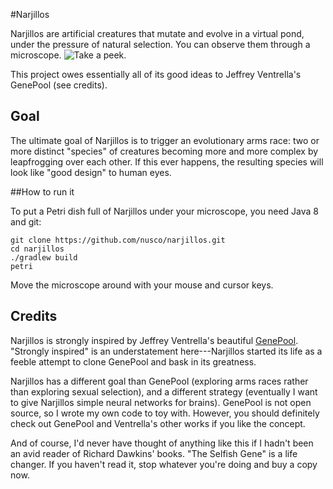 #Narjillos

Narjillos are artificial creatures that mutate and evolve in a virtual pond, under the pressure of natural selection.
You can observe them through a microscope. ![Take a peek](doc/narjillos.jpg&raw=true).

This project owes essentially all of its good ideas to Jeffrey Ventrella's GenePool (see credits).

## Goal

The ultimate goal of Narjillos is to trigger an evolutionary arms race: two or more distinct "species" of creatures becoming more and more complex by leapfrogging over each other. If this ever happens, the resulting species will look like "good design" to human eyes.

##How to run it

To put a Petri dish full of Narjillos under your microscope, you need Java 8 and git:

    git clone https://github.com/nusco/narjillos.git
    cd narjillos
    ./gradlew build
    petri

Move the microscope around with your mouse and cursor keys.

## Credits

Narjillos is strongly inspired by Jeffrey Ventrella's beautiful [GenePool](http://www.swimbots.com). "Strongly inspired" is an understatement here---Narjillos started its life as a feeble attempt to clone GenePool and bask in its greatness.

Narjillos has a different goal than GenePool (exploring arms races rather than exploring sexual selection), and a different strategy (eventually I want to give Narjillos simple neural networks for brains). GenePool is not open source, so I wrote my own code to toy with. However, you should definitely check out GenePool and Ventrella's other works if you like the concept.

And of course, I'd never have thought of anything like this if I hadn't been an avid reader of Richard Dawkins' books. "The Selfish Gene" is a life changer. If you haven't read it, stop whatever you're doing and buy a copy now.
